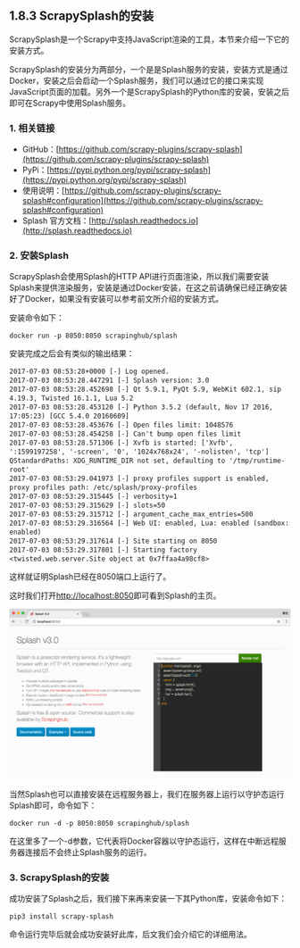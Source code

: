 ## 1.8.3 ScrapySplash的安装

ScrapySplash是一个Scrapy中支持JavaScript渲染的工具，本节来介绍一下它的安装方式。

ScrapySplash的安装分为两部分，一个是是Splash服务的安装，安装方式是通过Docker，安装之后会启动一个Splash服务，我们可以通过它的接口来实现JavaScript页面的加载。另外一个是ScrapySplash的Python库的安装，安装之后即可在Scrapy中使用Splash服务。

### 1. 相关链接

* GitHub：[https://github.com/scrapy-plugins/scrapy-splash](https://github.com/scrapy-plugins/scrapy-splash)
* PyPi：[https://pypi.python.org/pypi/scrapy-splash](https://pypi.python.org/pypi/scrapy-splash)
* 使用说明：[https://github.com/scrapy-plugins/scrapy-splash#configuration](https://github.com/scrapy-plugins/scrapy-splash#configuration)
* Splash 官方文档：[http://splash.readthedocs.io](http://splash.readthedocs.io)

### 2. 安装Splash

ScrapySplash会使用Splash的HTTP API进行页面渲染，所以我们需要安装Splash来提供渲染服务，安装是通过Docker安装，在这之前请确保已经正确安装好了Docker，如果没有安装可以参考前文所介绍的安装方式。

安装命令如下：

```
docker run -p 8050:8050 scrapinghub/splash
```

安装完成之后会有类似的输出结果：

```
2017-07-03 08:53:28+0000 [-] Log opened.
2017-07-03 08:53:28.447291 [-] Splash version: 3.0
2017-07-03 08:53:28.452698 [-] Qt 5.9.1, PyQt 5.9, WebKit 602.1, sip 4.19.3, Twisted 16.1.1, Lua 5.2
2017-07-03 08:53:28.453120 [-] Python 3.5.2 (default, Nov 17 2016, 17:05:23) [GCC 5.4.0 20160609]
2017-07-03 08:53:28.453676 [-] Open files limit: 1048576
2017-07-03 08:53:28.454258 [-] Can't bump open files limit
2017-07-03 08:53:28.571306 [-] Xvfb is started: ['Xvfb', ':1599197258', '-screen', '0', '1024x768x24', '-nolisten', 'tcp']
QStandardPaths: XDG_RUNTIME_DIR not set, defaulting to '/tmp/runtime-root'
2017-07-03 08:53:29.041973 [-] proxy profiles support is enabled, proxy profiles path: /etc/splash/proxy-profiles
2017-07-03 08:53:29.315445 [-] verbosity=1
2017-07-03 08:53:29.315629 [-] slots=50
2017-07-03 08:53:29.315712 [-] argument_cache_max_entries=500
2017-07-03 08:53:29.316564 [-] Web UI: enabled, Lua: enabled (sandbox: enabled)
2017-07-03 08:53:29.317614 [-] Site starting on 8050
2017-07-03 08:53:29.317801 [-] Starting factory <twisted.web.server.Site object at 0x7ffaa4a98cf8>
```

这样就证明Splash已经在8050端口上运行了。

这时我们打开[http://localhost:8050](http://localhost:8050)即可看到Splash的主页。

![](./assets/2017-08-03-16-57-17.png)

当然Splash也可以直接安装在远程服务器上，我们在服务器上运行以守护态运行Splash即可，命令如下：

```
docker run -d -p 8050:8050 scrapinghub/splash
```

在这里多了一个-d参数，它代表将Docker容器以守护态运行，这样在中断远程服务器连接后不会终止Splash服务的运行。

### 3. ScrapySplash的安装

成功安装了Splash之后，我们接下来再来安装一下其Python库，安装命令如下：

```
pip3 install scrapy-splash
```

命令运行完毕后就会成功安装好此库，后文我们会介绍它的详细用法。
